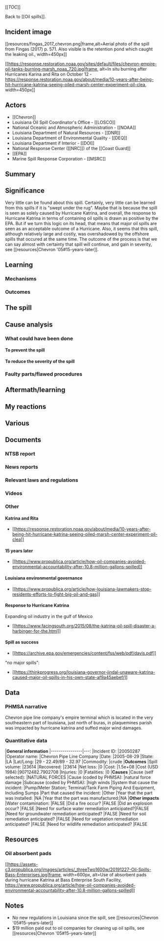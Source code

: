[[_TOC_]]

Back to [[Oil spills]].

## Incident image

[[resources/fingas_2017_chevron.png|frame,alt=Aerial photo of the spill from Fingas (2017) p. 571. Also visible is the retention pond which caught the leaking oil., width=450px]]

[[https://response.restoration.noaa.gov/sites/default/files/chevron-empire-oil-tanks-burning-marsh_noaa_720.jpg|frame, alt=In situ burning after Hurricanes Karina and Rita on October 12 - https://response.restoration.noaa.gov/about/media/10-years-after-being-hit-hurricane-katrina-seeing-oiled-marsh-center-experiment-oil-clea, width=450px]]

## Actors

* [[Chevron]]
* Louisiana Oil Spill Coordinator's Office - [[LOSCO]]
* National Oceanic and Atmospheric Administration - [[NOAA]]
* Louisiana Department of Natural Resources - [[DNR]]
* Louisiana Department of Environmental Quality - [[DEQ]]
* Louisiana Department if Interior - [[DOI]]
* National Response Center ([[NRC]]) of the [[Coast Guard]]
* [[EPA]]
* Marine Spill Response Corporation - [[MSRC]]

## Summary

## Significance

Very little can be found about this spill. Certainly, very little can be learned from this spills if it is "swept under the rug". Maybe that is because the spill is seen as solely caused by Hurricane Katrina, and overall, the response to Hurricane Katrina in terms of containing oil spills is drawn as positive by the EPA. But if we turn this logic on its head, that means that major oil spills are seen as an acceptable outcome of a Hurricane. Also, it seems that this spill, although relatively large and costly, was overshadowed by the offshore spills that occured at the same time. The outcome of the process is that we can say almost with certainty that spill will continue, and gain in severity, see [[resources|Chevron '05#15-years-later]].

## Learning

### Mechanisms

### Outcomes

## The spill

## Cause analysis

### What could have been done

#### To prevent the spill

#### To reduce the severity of the spill

### Faulty parts/flawed procedures

## Aftermath/learning

## My reactions

## Various

## Documents

### NTSB report

### News reports

### Relevant laws and regulations

### Videos

### Other

#### Katrina and Rita

* [[https://response.restoration.noaa.gov/about/media/10-years-after-being-hit-hurricane-katrina-seeing-oiled-marsh-center-experiment-oil-clea]]

#### 15 years later

* [[https://www.propublica.org/article/how-oil-companies-avoided-environmental-accountability-after-10.8-million-gallons-spilled]]

#### Louisiana environmental governance
* [[https://www.propublica.org/article/how-louisiana-lawmakers-stop-residents-efforts-to-fight-big-oil-and-gas]]

#### Response to Hurricane Katrina

Expanding oil industry in the gulf of Mexico

* [[https://www.facingsouth.org/2015/08/the-katrina-oil-spill-disaster-a-harbinger-for-the.html]]

#### Spill as success

* [[https://archive.epa.gov/emergencies/content/fss/web/pdf/davis.pdf]]

"no major spills": 

* [[https://thinkprogress.org/louisiana-governor-jindal-unaware-katrina-caused-major-oil-spills-in-his-own-state-af9a45aebef/]]

## Data

### PHMSA narrative

Chevron pipe line company's empire terminal which is located in the very southeastern part of louisiana, just north of buras, in plaquemines parish was impacted by hurricane katrina and suffed major wind damages.

### Quantitative data

|**General information**
|----------------|---:
|Incident ID:    |20050287
|Operator name:  |Chevron Pipe Line Company
|Date:           |2005-08-29
|State:          |LA
|Lat/Long:       |29 - 22.49/89 - 32.97
|Commodity:      |crude
|**Outcomes**
|Spill volume:   |23614
|Recovered:      |23614
|Net loss:       |0
|Cost:           |1.5e+08
|Cost (USD 1984):|90712482.7902708
|Injuries:       |0
|Fatalities:     |0
|**Causes**
|Cause (self selected):              |NATURAL FORCES
|Cause (coded by PHMSA):             |natural force damage
|Subcause (coded by PHMSA):          |high winds
|System that cause the incident:     |Pump/Meter Station; Terminal/Tank Farm Piping And Equipment, Including Sumps
|Part that caused the incident:      |Other
|Year that the part was installed:   |NA
|Year that the part was manufactured:|NA
|**Other impacts**
|Water contamination:                           |FALSE
|Did a fire occur?                              |FALSE
|Did an explosion occur?                        |FALSE
|Need for surface water remediation anticipated?|FALSE
|Need for groundwater remediation anticipated?  |FALSE
|Need for soil remediation anticipated?         |FALSE
|Need for vegetation remediation anticipated?   |FALSE
|Need for wildlife remediation anticipated?     |FALSE

## Resources

### Oil absorbent pads

[[https://assets-c3.propublica.org/images/articles/_threeTwo1600w/20191227-Oil-Spills-Bass-Enterprises.jpg|frame, width=600px, alt=Use of absorbent pads during hurricane Katrina at Bass Enterprise South Facility, https://www.propublica.org/article/how-oil-companies-avoided-environmental-accountability-after-10.8-million-gallons-spilled]]

## Notes
* No new regulations in Louisiana since the spill, see [[resources|Chevron '05#15-years-later]]
* $19 million paid out to oil companies for cleaning up oil spills, see [[resources|Chevron '05#15-years-later]]